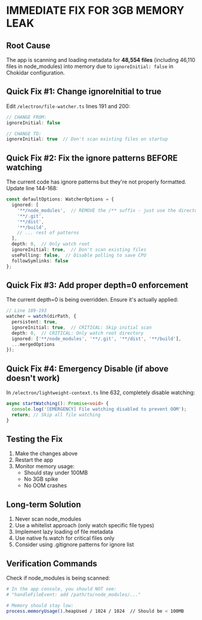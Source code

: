 # IMMEDIATE FIX FOR 3GB MEMORY LEAK

## Root Cause
The app is scanning and loading metadata for **48,554 files** (including 46,110 files in node_modules) into memory due to `ignoreInitial: false` in Chokidar configuration.

## Quick Fix #1: Change ignoreInitial to true

Edit `/electron/file-watcher.ts` lines 191 and 200:

```typescript
// CHANGE FROM:
ignoreInitial: false

// CHANGE TO:
ignoreInitial: true  // Don't scan existing files on startup
```

## Quick Fix #2: Fix the ignore patterns BEFORE watching

The current code has ignore patterns but they're not properly formatted. Update line 144-168:

```typescript
const defaultOptions: WatcherOptions = {
  ignored: [
    '**/node_modules',  // REMOVE the /** suffix - just use the directory name
    '**/.git',
    '**/dist',
    '**/build',
    // ... rest of patterns
  ],
  depth: 0,  // Only watch root
  ignoreInitial: true,  // Don't scan existing files
  usePolling: false,  // Disable polling to save CPU
  followSymlinks: false
};
```

## Quick Fix #3: Add proper depth=0 enforcement

The current depth=0 is being overridden. Ensure it's actually applied:

```typescript
// Line 189-193
watcher = watch(dirPath, {
  persistent: true,
  ignoreInitial: true,  // CRITICAL: Skip initial scan
  depth: 0,  // CRITICAL: Only watch root directory
  ignored: ['**/node_modules', '**/.git', '**/dist', '**/build'],
  ...mergedOptions
});
```

## Quick Fix #4: Emergency Disable (if above doesn't work)

In `/electron/lightweight-context.ts` line 632, completely disable watching:

```typescript
async startWatching(): Promise<void> {
  console.log('[EMERGENCY] File watching disabled to prevent OOM');
  return; // Skip all file watching
}
```

## Testing the Fix

1. Make the changes above
2. Restart the app
3. Monitor memory usage:
   - Should stay under 100MB
   - No 3GB spike
   - No OOM crashes

## Long-term Solution

1. Never scan node_modules
2. Use a whitelist approach (only watch specific file types)
3. Implement lazy loading of file metadata
4. Use native fs.watch for critical files only
5. Consider using .gitignore patterns for ignore list

## Verification Commands

Check if node_modules is being scanned:
```bash
# In the app console, you should NOT see:
# "handleFileEvent: add /path/to/node_modules/..."

# Memory should stay low:
process.memoryUsage().heapUsed / 1024 / 1024  // Should be < 100MB
```